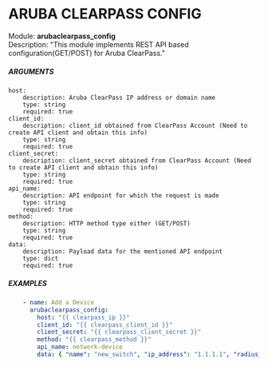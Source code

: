 # ARUBA CLEARPASS CONFIG
Module: ****arubaclearpass_config****  
Description: "This module implements REST API based configuration(GET/POST) for Aruba ClearPass."

##### ARGUMENTS
    host:
        description: Aruba ClearPass IP address or domain name 
        type: string
        required: true
    client_id:
        description: client_id obtained from ClearPass Account (Need to create API client and obtain this info)
        type: string
        required: true
    client_secret:
        description: client_secret obtained from ClearPass Account (Need to create API client and obtain this info)
        type: string
        required: true
    api_name:
        description: API endpoint for which the request is made
        type: string
        required: true
    method:
        description: HTTP method type either (GET/POST)
        type: string
        required: true       
    data:
        description: Payload data for the mentioned API endpoint
        type: dict
        required: true 
        
##### EXAMPLES
```YAML
    - name: Add a Device
      arubaclearpass_config:
        host: "{{ clearpass_ip }}"
        client_id: "{{ clearpass_client_id }}"
        client_secret: "{{ clearpass_client_secret }}"
        method: "{{ clearpass_method }}"
        api_name: network-device
        data: { "name": "new_switch", "ip_address": "1.1.1.1", "radius_secret": "aruba123", "vendor_name": "Aruba" }
```

